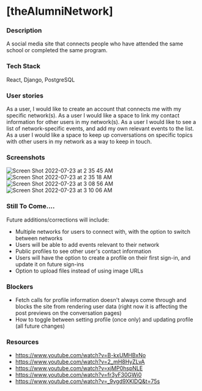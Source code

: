 # [theAlumniNetwork]
### Description 
 A social media site that connects people who have attended the same school or completed the same program.

### Tech Stack
React, Django, PostgreSQL

### User stories
As a user, I would like to create an account that connects me with my specific network(s).
As a user I would like a space to link my contact information for other users in my network(s).
As a user I would like to see a list of network-specific events, and add my own relevant events to the list.
As a user I would like a space to keep up conversations on specific topics with other users in my network as a way to keep in touch.

### Screenshots

![Screen Shot 2022-07-23 at 2 35 45 AM](https://user-images.githubusercontent.com/97096664/180594542-039f4a42-ce4f-4a12-8aa0-e2a8364fe0b0.png)
![Screen Shot 2022-07-23 at 2 35 18 AM](https://user-images.githubusercontent.com/97096664/180594548-13af4779-f248-4852-91db-fac5f16a0c48.png)
![Screen Shot 2022-07-23 at 3 08 56 AM](https://user-images.githubusercontent.com/97096664/180594577-270288b1-beb7-4f39-a49f-42c48e7d825e.png)
![Screen Shot 2022-07-23 at 3 10 06 AM](https://user-images.githubusercontent.com/97096664/180594628-b3d2ae56-2e5c-4413-9275-488d3f17685b.png)

### Still To Come....
Future additions/corrections will include:
- Multiple networks for users to connect with, with the option to switch between networks
- Users will be able to add events relevant to their network
- Public profiles to see other user's contact information
- Users will have the option to create a profile on their first sign-in, and update it on future sign-ins
- Option to upload files instead of using image URLs

### Blockers
- Fetch calls for profile information doesn't always come through and blocks the site from rendering user data (right now it is affecting the post previews on the conversation pages)
- How to toggle between setting profile (once only) and updating profile (all future changes)

### Resources
- https://www.youtube.com/watch?v=B-kxUMHBxNo
- https://www.youtube.com/watch?v=2_mH8HyZLvA
- https://www.youtube.com/watch?v=xjMP0hspNLE
- https://www.youtube.com/watch?v=fr3yF30GWi0
- https://www.youtube.com/watch?v=_9vgd9XKlDQ&t=75s
